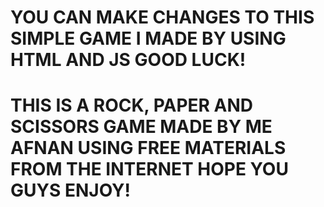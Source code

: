 # YOU CAN MAKE CHANGES TO THIS SIMPLE GAME I MADE BY USING HTML AND JS GOOD LUCK!
# THIS IS A ROCK, PAPER AND SCISSORS GAME MADE BY ME AFNAN USING FREE MATERIALS FROM THE INTERNET HOPE YOU GUYS ENJOY!
